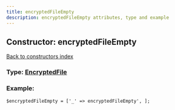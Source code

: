 ```yaml
---
title: encryptedFileEmpty
description: encryptedFileEmpty attributes, type and example
---
```

## Constructor: encryptedFileEmpty  
[Back to constructors index](index.md)






### Type: [EncryptedFile](../types/EncryptedFile.md)


### Example:

```
$encryptedFileEmpty = ['_' => encryptedFileEmpty', ];
```